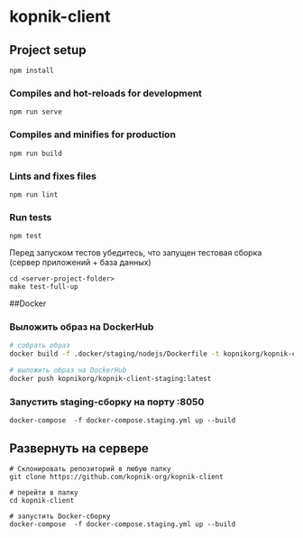 # kopnik-client

## Project setup
```
npm install
```

### Compiles and hot-reloads for development
```
npm run serve
```

### Compiles and minifies for production
```
npm run build
```

### Lints and fixes files
```
npm run lint
```

### Run tests

```
npm test
```

Перед запуском тестов убедитесь, что запущен тестовая сборка (сервер приложений + база данных)

```
cd <server-project-folder>
make test-full-up
```


##Docker

### Выложить образ на DockerHub

```bash
# собрать образ
docker build -f .docker/staging/nodejs/Dockerfile -t kopnikorg/kopnik-client-staging:latest .

# выложить образ на DockerHub
docker push kopnikorg/kopnik-client-staging:latest
```

### Запустить staging-сборку на порту :8050

```
docker-compose  -f docker-compose.staging.yml up --build
```

## Развернуть на сервере

```
# Склонировать репозиторий в любую папку 
git clone https://github.com/kopnik-org/kopnik-client

# перейти в папку 
cd kopnik-client

# запустить Docker-сборку 
docker-compose  -f docker-compose.staging.yml up --build
``` 
